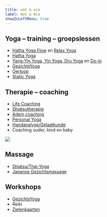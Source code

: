 ```yaml
---
title: wat & wie
label: Wat & Wie
showInLeftMenu: true
---
```


<h2 class="what-header">Yoga – training – groepslessen</h2>

*   [Hatha Yoga Flow](/wie-doet-wat/esteriek-de-heij/#hatha-yoga) en [Relax Yoga](/wie-doet-wat/esteriek-de-heij/#relax-yoga)
*   [Hatha Yoga](/wie-doet-wat/ellen-van-gelder)
*   [Yang-Yin Yoga, Yin Yoga, Dru Yoga](/wie-doet-wat/trudie-van-luijnen-ligtvoet/) en [Do-in](/wie-doet-wat/luna-westerik/#do-in)
*   [GezichtsYoga](/wie-doet-wat/luna-westerik/#gezichtsyoga)
*   [Oerloop](/wie-doet-wat/welmoed-arkenaar/)
*   [Xtatic Yoga](/wie-doet-wat/ilse-lam-dieters/#xtatic-yoga)

<h2 class="what-header">Therapie – coaching</h2>

*   [Life Coaching](/wie-doet-wat/esteriek-de-heij/#personal)
*   [Shiatsutherapie](/wie-doet-wat/luna-westerik/#shiatsutherapie)
*   [Adem coaching](/wie-doet-wat/esteriek-de-heij/#adem-coaching)
*   [Personal Yoga](/wie-doet-wat/esteriek-de-heij/#personal)
*   [Handanalyse/Gelaatkunde](/wie-doet-wat/luna-westerik/#handanalyse)
*   Coaching ouder, kind en baby

![](https://res.cloudinary.com/piith/image/upload/2019/04/Shiatsu_het_Gooi_3251_13.jpg#dimensions=medium-landscape&align=right)

<h2 class="what-header">Massage</h2>

*   [Shiatsu/Thai-Yoga](/wie-doet-wat/luna-westerik/#shiatsutherapie)
*   [Japanse Gezichtsmassage](/wie-doet-wat/luna-westerik/#japanse-gezichtsmassage)

<h2 class="what-header">Workshops</h2>

*   [GezichtsYoga](/wie-doet-wat/luna-westerik/#gezichtsyoga)
*   Reiki
*   [Zielenkaarten](/wie-doet-wat/luna-westerik/#zielenkaarten)
